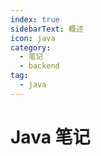 ```yaml
---
index: true
sidebarText: 概述
icon: java
category:
  - 笔记
  - backend
tag:
  - java
---
```


# Java 笔记
